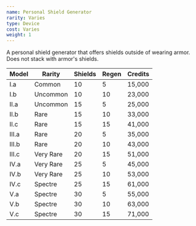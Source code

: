 ```yaml
---
name: Personal Shield Generator
rarity: Varies
type: Device
cost: Varies
weight: 1
---
```

A personal shield generator that offers shields outside of wearing armor. Does not stack with armor's shields.

Model | Rarity | Shields | Regen | Credits
--- | --- | --- | --- | ---
I.a | Common | 10 | 5 | 15,000
I.b | Uncommon | 10 | 10 | 23,000
II.a | Uncommon | 15 | 5 | 25,000
II.b | Rare | 15 | 10 | 33,000
II.c | Rare | 15 | 15 | 41,000
III.a | Rare | 20 | 5 | 35,000
III.b | Rare | 20 | 10 | 43,000
III.c | Very Rare | 20 | 15 | 51,000
IV.a | Very Rare | 25 | 5 | 45,000
IV.b | Very Rare | 25 | 10 | 53,000
IV.c | Spectre | 25 | 15 | 61,000
V.a | Spectre | 30 | 5 | 55,000
V.b | Spectre | 30 | 10 | 63,000
V.c | Spectre | 30 | 15 | 71,000
